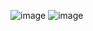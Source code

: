 ![image](https://github.com/harshita-lakhchaura/Codeforces_Practice/assets/96336647/72fbbf39-ffe5-4c69-b767-e2c83cc4a459)
![image](https://github.com/harshita-lakhchaura/Codeforces_Practice/assets/96336647/2e23687d-4143-42fd-bbbc-f0768e92f05b)
